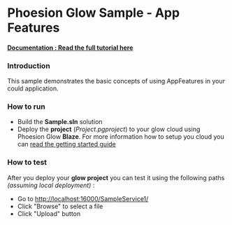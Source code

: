 # Phoesion Glow Sample - App Features


#### [Documentation : Read the full tutorial here](https://glow-docs.phoesion.com/tutorials/xxxx.html)


### Introduction
This sample demonstrates the basic concepts of using AppFeatures in your could application.


### How to run
- Build the **Sample.sln** solution
- Deploy the **project** (*Project.pgproject*) to your glow cloud using Phoesion Glow **Blaze**. For more information how to setup you cloud you can [read the getting started guide](https://glow-docs.phoesion.com/getting_started/DevMachine_Setup.html)



### How to test
After you deploy your **glow project** you can test it using the following paths *(assuming local deployment)* :

- Go to [http://localhost:16000/SampleService1/](http://localhost:16000/SampleService1/) 
- Click "Browse" to select a file
- Click "Upload" button



